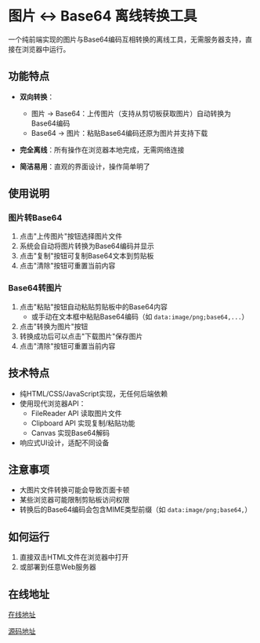 # 图片 ↔ Base64 离线转换工具

一个纯前端实现的图片与Base64编码互相转换的离线工具，无需服务器支持，直接在浏览器中运行。

## 功能特点

- **双向转换**：
  - 图片 → Base64：上传图片（支持从剪切板获取图片）自动转换为Base64编码
  - Base64 → 图片：粘贴Base64编码还原为图片并支持下载

- **完全离线**：所有操作在浏览器本地完成，无需网络连接
- **简洁易用**：直观的界面设计，操作简单明了


## 使用说明

### 图片转Base64
1. 点击"上传图片"按钮选择图片文件
2. 系统会自动将图片转换为Base64编码并显示
3. 点击"复制"按钮可复制Base64文本到剪贴板
4. 点击"清除"按钮可重置当前内容

### Base64转图片
1. 点击"粘贴"按钮自动粘贴剪贴板中的Base64内容
   - 或手动在文本框中粘贴Base64编码（如 `data:image/png;base64,...`）
2. 点击"转换为图片"按钮
3. 转换成功后可以点击"下载图片"保存图片
4. 点击"清除"按钮可重置当前内容

## 技术特点

- 纯HTML/CSS/JavaScript实现，无任何后端依赖
- 使用现代浏览器API：
  - FileReader API 读取图片文件
  - Clipboard API 实现复制/粘贴功能
  - Canvas 实现Base64解码
- 响应式UI设计，适配不同设备

## 注意事项

- 大图片文件转换可能会导致页面卡顿
- 某些浏览器可能限制剪贴板访问权限
- 转换后的Base64编码会包含MIME类型前缀（如 `data:image/png;base64,`）

## 如何运行

1. 直接双击HTML文件在浏览器中打开
2. 或部署到任意Web服务器

## 在线地址
[在线地址](https://scqilin.github.io/Image-Base64-Converter/)

[源码地址](https://github.com/scqilin/Image-Base64-Converter)
